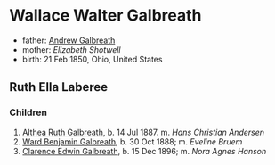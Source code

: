 # Wallace Walter Galbreath

- father: [Andrew Galbreath](galbreath-andrew-1819.md)
- mother: *Elizabeth Shotwell*
- birth: 21 Feb 1850, Ohio, United States

## Ruth Ella Laberee

### Children

1. [Althea Ruth Galbreath](galbreath-althea-ruth-1887.md), b. 14 Jul 1887. m. *Hans Christian Andersen*
2. [Ward Benjamin Galbreath](galbreath-ward-benjamin-1888.md), b. 30 Oct 1888; m. *Eveline Bruem*
3. [Clarence Edwin Galbreath](galbreath-clarence-edwin-1896.md), b. 15 Dec 1896; m. *Nora Agnes Hanson*
